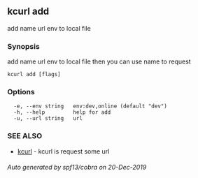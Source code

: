 ## kcurl add

add name url env to local file

### Synopsis

add name url env to local file then you can use name to request

```
kcurl add [flags]
```

### Options

```
  -e, --env string   env:dev,online (default "dev")
  -h, --help         help for add
  -u, --url string   url
```

### SEE ALSO

* [kcurl](kcurl.md)	 - kcurl is request some url

###### Auto generated by spf13/cobra on 20-Dec-2019
